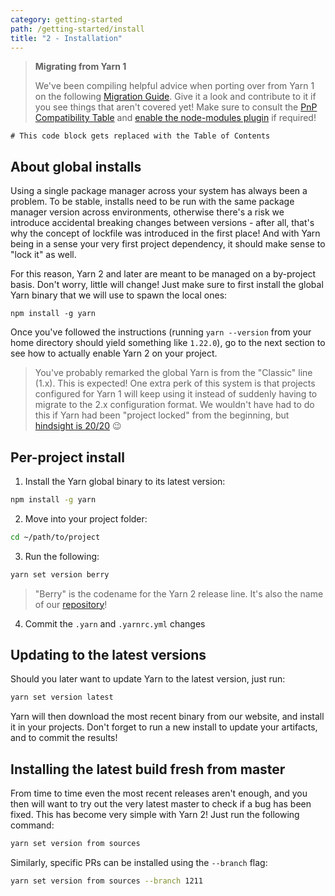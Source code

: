 ```yaml
---
category: getting-started
path: /getting-started/install
title: "2 - Installation"
---
```


> **Migrating from Yarn 1**
>
> We've been compiling helpful advice when porting over from Yarn 1 on the following [Migration Guide](/advanced/migration). Give it a look and contribute to it if you see things that aren't covered yet! Make sure to consult the [PnP Compatibility Table](/features/pnp#compatibility-table) and [enable the node-modules plugin](/advanced/migration#if-required-enable-the-node-modules-plugin) if required!

```toc
# This code block gets replaced with the Table of Contents
```

## About global installs

Using a single package manager across your system has always been a problem. To be stable, installs need to be run with the same package manager version across environments, otherwise there's a risk we introduce accidental breaking changes between versions - after all, that's why the concept of lockfile was introduced in the first place! And with Yarn being in a sense your very first project dependency, it should make sense to "lock it" as well.

For this reason, Yarn 2 and later are meant to be managed on a by-project basis. Don't worry, little will change! Just make sure to first install the global Yarn binary that we will use to spawn the local ones:

```
npm install -g yarn
```

Once you've followed the instructions (running `yarn --version` from your home directory should yield something like `1.22.0`), go to the next section to see how to actually enable Yarn 2 on your project.

> You've probably remarked the global Yarn is from the "Classic" line (1.x). This is expected! One extra perk of this system is that projects configured for Yarn 1 will keep using it instead of suddenly having to migrate to the 2.x configuration format. We wouldn't have had to do this if Yarn had been "project locked" from the beginning, but [hindsight is 20/20](https://en.wiktionary.org/wiki/hindsight_is_20/20) 😉

## Per-project install

1. Install the Yarn global binary to its latest version:

```bash
npm install -g yarn
```

2. Move into your project folder:

```bash
cd ~/path/to/project
```

3. Run the following:

```bash
yarn set version berry
```

> "Berry" is the codename for the Yarn 2 release line. It's also the name of our [repository](https://github.com/yarnpkg/berry)!

4. Commit the `.yarn` and `.yarnrc.yml` changes

## Updating to the latest versions

Should you later want to update Yarn to the latest version, just run:

```bash
yarn set version latest
```

Yarn will then download the most recent binary from our website, and install it in your projects. Don't forget to run a new install to update your artifacts, and to commit the results!

## Installing the latest build fresh from master

From time to time even the most recent releases aren't enough, and you then will want to try out the very latest master to check if a bug has been fixed. This has become very simple with Yarn 2! Just run the following command:

```bash
yarn set version from sources
```

Similarly, specific PRs can be installed using the `--branch` flag:

```bash
yarn set version from sources --branch 1211
```
